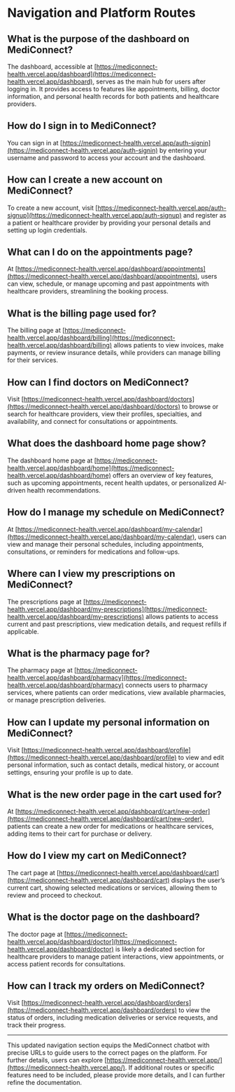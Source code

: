 # Navigation and Platform Routes

## What is the purpose of the dashboard on MediConnect?

The dashboard, accessible at [https://mediconnect-health.vercel.app/dashboard](https://mediconnect-health.vercel.app/dashboard), serves as the main hub for users after logging in. It provides access to features like appointments, billing, doctor information, and personal health records for both patients and healthcare providers.

## How do I sign in to MediConnect?

You can sign in at [https://mediconnect-health.vercel.app/auth-signin](https://mediconnect-health.vercel.app/auth-signin) by entering your username and password to access your account and the dashboard.

## How can I create a new account on MediConnect?

To create a new account, visit [https://mediconnect-health.vercel.app/auth-signup](https://mediconnect-health.vercel.app/auth-signup) and register as a patient or healthcare provider by providing your personal details and setting up login credentials.

## What can I do on the appointments page?

At [https://mediconnect-health.vercel.app/dashboard/appointments](https://mediconnect-health.vercel.app/dashboard/appointments), users can view, schedule, or manage upcoming and past appointments with healthcare providers, streamlining the booking process.

## What is the billing page used for?

The billing page at [https://mediconnect-health.vercel.app/dashboard/billing](https://mediconnect-health.vercel.app/dashboard/billing) allows patients to view invoices, make payments, or review insurance details, while providers can manage billing for their services.

## How can I find doctors on MediConnect?

Visit [https://mediconnect-health.vercel.app/dashboard/doctors](https://mediconnect-health.vercel.app/dashboard/doctors) to browse or search for healthcare providers, view their profiles, specialties, and availability, and connect for consultations or appointments.

## What does the dashboard home page show?

The dashboard home page at [https://mediconnect-health.vercel.app/dashboard/home](https://mediconnect-health.vercel.app/dashboard/home) offers an overview of key features, such as upcoming appointments, recent health updates, or personalized AI-driven health recommendations.

## How do I manage my schedule on MediConnect?

At [https://mediconnect-health.vercel.app/dashboard/my-calendar](https://mediconnect-health.vercel.app/dashboard/my-calendar), users can view and manage their personal schedules, including appointments, consultations, or reminders for medications and follow-ups.

## Where can I view my prescriptions on MediConnect?

The prescriptions page at [https://mediconnect-health.vercel.app/dashboard/my-prescriptions](https://mediconnect-health.vercel.app/dashboard/my-prescriptions) allows patients to access current and past prescriptions, view medication details, and request refills if applicable.

## What is the pharmacy page for?

The pharmacy page at [https://mediconnect-health.vercel.app/dashboard/pharmacy](https://mediconnect-health.vercel.app/dashboard/pharmacy) connects users to pharmacy services, where patients can order medications, view available pharmacies, or manage prescription deliveries.

## How can I update my personal information on MediConnect?

Visit [https://mediconnect-health.vercel.app/dashboard/profile](https://mediconnect-health.vercel.app/dashboard/profile) to view and edit personal information, such as contact details, medical history, or account settings, ensuring your profile is up to date.

## What is the new order page in the cart used for?

At [https://mediconnect-health.vercel.app/dashboard/cart/new-order](https://mediconnect-health.vercel.app/dashboard/cart/new-order), patients can create a new order for medications or healthcare services, adding items to their cart for purchase or delivery.

## How do I view my cart on MediConnect?

The cart page at [https://mediconnect-health.vercel.app/dashboard/cart](https://mediconnect-health.vercel.app/dashboard/cart) displays the user’s current cart, showing selected medications or services, allowing them to review and proceed to checkout.

## What is the doctor page on the dashboard?

The doctor page at [https://mediconnect-health.vercel.app/dashboard/doctor](https://mediconnect-health.vercel.app/dashboard/doctor) is likely a dedicated section for healthcare providers to manage patient interactions, view appointments, or access patient records for consultations.

## How can I track my orders on MediConnect?

Visit [https://mediconnect-health.vercel.app/dashboard/orders](https://mediconnect-health.vercel.app/dashboard/orders) to view the status of orders, including medication deliveries or service requests, and track their progress.

---

This updated navigation section equips the MediConnect chatbot with precise URLs to guide users to the correct pages on the platform. For further details, users can explore [https://mediconnect-health.vercel.app/](https://mediconnect-health.vercel.app/). If additional routes or specific features need to be included, please provide more details, and I can further refine the documentation.
